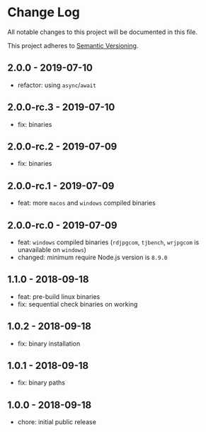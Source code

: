 # Change Log

All notable changes to this project will be documented in this file.

This project adheres to [Semantic Versioning](http://semver.org).

## 2.0.0 - 2019-07-10

- refactor: using `async`/`await`

## 2.0.0-rc.3 - 2019-07-10

- fix: binaries

## 2.0.0-rc.2 - 2019-07-09

- fix: binaries

## 2.0.0-rc.1 - 2019-07-09

- feat: more `macos` and `windows` compiled binaries

## 2.0.0-rc.0 - 2019-07-09

- feat: `windows` compiled binaries (`rdjpgcom`, `tjbench`, `wrjpgcom` is unavailable on `windows`)
- changed: minimum require Node.js version is `8.9.0`

## 1.1.0 - 2018-09-18

- feat: pre-build linux binaries
- fix: sequential check binaries on working

## 1.0.2 - 2018-09-18

- fix: binary installation

## 1.0.1 - 2018-09-18

- fix: binary paths

## 1.0.0 - 2018-09-18

- chore: initial public release
